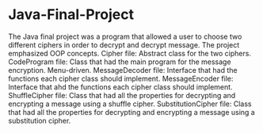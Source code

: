 # Java-Final-Project
The Java final project was a program that allowed a user to choose two different ciphers in order to decrypt and decrypt message. The project emphasized OOP concepts.
Cipher file: Abstract class for the two ciphers.
CodeProgram file: Class that had the main program for the message encryption. Menu-driven.
MessageDecoder file: Interface that had the functions each cipher class should implement.
MessageEncoder file: Interface that ahd the functions each cipher class should implement.
ShuffleCipher file: Class that had all the properties for decrypting and encrypting a message using a shuffle cipher.
SubstitutionCipher file: Class that had all the properties for decrypting and encrypting a message using a substitution cipher.

